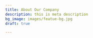 ```yaml
---
title: About Our Company
description: this is meta description
bg_image: images/featue-bg.jpg
draft: true

---
```

